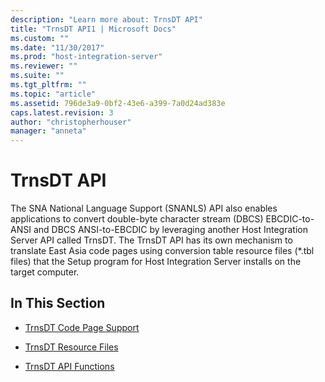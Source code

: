 ```yaml
---
description: "Learn more about: TrnsDT API"
title: "TrnsDT API1 | Microsoft Docs"
ms.custom: ""
ms.date: "11/30/2017"
ms.prod: "host-integration-server"
ms.reviewer: ""
ms.suite: ""
ms.tgt_pltfrm: ""
ms.topic: "article"
ms.assetid: 796de3a9-0bf2-43e6-a399-7a0d24ad383e
caps.latest.revision: 3
author: "christopherhouser"
manager: "anneta"
---
```

# TrnsDT API
The SNA National Language Support (SNANLS) API also enables applications to convert double-byte character stream (DBCS) EBCDIC-to-ANSI and DBCS ANSI-to-EBCDIC by leveraging another Host Integration Server API called TrnsDT. The TrnsDT API has its own mechanism to translate East Asia code pages using conversion table resource files (*.tbl files) that the Setup program for Host Integration Server installs on the target computer.  
  
## In This Section  
  
-   [TrnsDT Code Page Support](../core/trnsdt-code-page-support1.md)  
  
-   [TrnsDT Resource Files](../core/trnsdt-resource-files2.md)  
  
-   [TrnsDT API Functions](../core/trnsdt-api-functions2.md)
